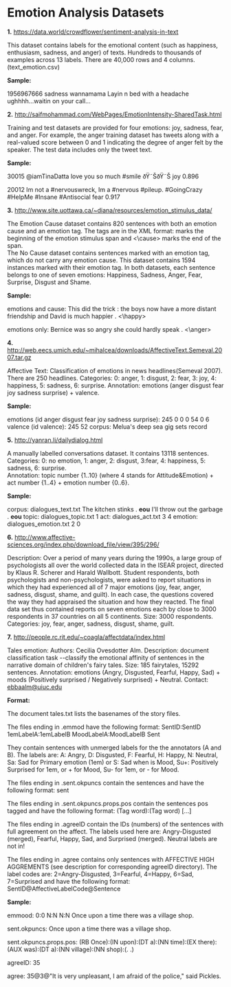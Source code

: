 # Emotion Analysis Datasets

**1.** https://data.world/crowdflower/sentiment-analysis-in-text

This dataset contains labels for the emotional content (such as happiness, enthusiasm, sadness, and anger) of texts. Hundreds to thousands of examples across 13 labels. There are 40,000 rows and 4 columns. (text_emotion.csv)<br>

**Sample:**

1956967666	sadness	wannamama	Layin n bed with a headache  ughhhh...waitin on your call...

**2.** http://saifmohammad.com/WebPages/EmotionIntensity-SharedTask.html

Training and test datasets are provided for four emotions: joy, sadness, fear, and anger. For example, the anger training dataset has tweets along with a real-valued score between 0 and 1 indicating the degree of anger felt by the speaker. The test data includes only the tweet text.

**Sample:**

30015	@iamTinaDatta love you so much #smile ðŸ˜ŠðŸ˜Š	joy	0.896

20012	Im not a #nervouswreck, Im a #nervous #pileup. #GoingCrazy #HelpMe #Insane #Antisocial	fear	0.917

**3.** http://www.site.uottawa.ca/~diana/resources/emotion_stimulus_data/

The Emotion Cause dataset contains 820 sentences with both an emotion cause and an emotion tag. The tags are in the XML format: <cause> marks the beginning of the emotion stimulus span and <\cause> marks the end of the span. <br>
The No Cause dataset contains sentences marked with an emotion tag, which do not carry any emotion cause. This dataset contains 1594 instances marked with their emotion tag.
In both datasets, each sentence belongs to one of seven emotions: Happiness, Sadness, Anger, Fear, Surprise, Disgust and Shame.

**Sample:**

emotions and cause:
<happy>This did the trick : the boys now have a more distant friendship and David is much happier . <\happy>

emotions only:
<anger>Bernice was so angry she could hardly speak . <\anger>

**4.** http://web.eecs.umich.edu/~mihalcea/downloads/AffectiveText.Semeval.2007.tar.gz

 Affective Text: Classification of emotions in news headlines(Semeval  2007). There are 250 headlines. Categories:  0: anger, 1: disgust, 2: fear, 3: joy, 4: happiness, 5: sadness, 6: surprise. Annotation: emotions (anger disgust fear joy sadness surprise) + valence.

**Sample:**

emotions (id anger disgust fear joy sadness surprise): 245 0 0 0 54 0 6
valence (id valence): 245 52
corpus: <instance id="245">Melua's deep sea gig sets record </instance>

**5.** http://yanran.li/dailydialog.html

A manually labelled conversations dataset. It contains 13118 sentences. Categories: 0: no emotion, 1: anger, 2: disgust, 3:fear, 4: happiness, 5: sadness, 6: surprise.  
Annotation: topic number {1..10} (where 4 stands for Attitude&Emotion) + act number {1..4} + emotion number {0..6}.  

**Sample:**

corpus: dialogues_text.txt The kitchen stinks . __eou__ I'll throw out the garbage . __eou__
topic: dialogues_topic.txt 1
act: dialogues_act.txt 3 4
emotion: dialogues_emotion.txt 2 0

**6.** http://www.affective-sciences.org/index.php/download_file/view/395/296/

 Description: Over a period of many years during the 1990s, a large group of psychologists all over the world collected data in the ISEAR project, directed by Klaus R. Scherer and Harald Wallbott. Student respondents, both psychologists and non-psychologists, were asked to report situations in which they had experienced all of 7 major emotions (joy, fear, anger, sadness, disgust, shame, and guilt). In each case, the questions covered the way they had appraised the situation and how they reacted. The final data set thus contained reports on seven emotions each by close to 3000 respondents in 37 countries on all 5 continents. Size: 3000 respondents. Categories: joy, fear, anger, sadness, disgust, shame, guilt.  

**7.** http://people.rc.rit.edu/~coagla/affectdata/index.html

Tales emotion: Authors: Cecilia Ovesdotter Alm. Description: document classification task --classify the emotional affinity of sentences in the narrative domain of children's fairy tales. Size: 185 fairytales, 15292 sentences.
Annotation: emotions (Angry, Disgusted, Fearful, Happy, Sad) + moods (Positively surprised / Negatively surprised) + Neutral. Contact: ebbaalm@uiuc.edu

**Format:**

The document tales.txt lists the basenames of the story files.

The files ending in .emmod have the following format: SentID:SentID 1emLabelA:1emLabelB MoodLabelA:MoodLabelB Sent

They contain sentences with unmerged labels for the the annotators (A and B). The labels are: A: Angry, D: Disgusted, F: Fearful, H: Happy, N: Neutral, Sa: Sad for Primary emotion (1em) or S: Sad when is Mood, Su+: Positively Surprised for 1em, or + for Mood, Su- for 1em, or - for Mood.

The files ending in .sent.okpuncs contain the sentences and have the following format: sent

The files ending in .sent.okpuncs.props.pos contain the sentences pos tagged and have the following format: (Tag word):(Tag word) [...]

The files ending in .agreeID contain the IDs (numbers) of the sentences with full agreement on the affect. The labels used here are: Angry-Disgusted (merged), Fearful, Happy, Sad, and Surprised (merged). Neutral labels are not in!

The files ending in .agree contains only sentences with AFFECTIVE HIGH AGGREMENTS (see description for corresponding agreeID directory). The label codes are: 2=Angry-Disgusted, 3=Fearful, 4=Happy, 6=Sad, 7=Surprised and have the following format: SentID@AffectiveLabelCode@Sentence

**Sample:**

emmood: 0:0 N:N N:N Once upon a time there was a village shop.

sent.okpuncs: Once upon a time there was a village shop.

sent.okpuncs.props.pos: (RB Once):(IN upon):(DT a):(NN time):(EX there):(AUX was):(DT a):(NN village):(NN shop):(. .)

agreeID: 35

agree: 35@3@"It is very unpleasant, I am afraid of the police," said Pickles.
